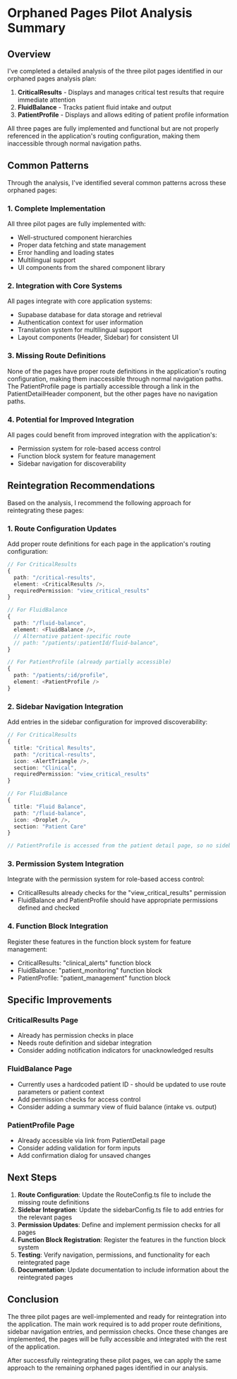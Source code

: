 # Orphaned Pages Pilot Analysis Summary

## Overview

I've completed a detailed analysis of the three pilot pages identified in our orphaned pages analysis plan:

1. **CriticalResults** - Displays and manages critical test results that require immediate attention
2. **FluidBalance** - Tracks patient fluid intake and output
3. **PatientProfile** - Displays and allows editing of patient profile information

All three pages are fully implemented and functional but are not properly referenced in the application's routing configuration, making them inaccessible through normal navigation paths.

## Common Patterns

Through the analysis, I've identified several common patterns across these orphaned pages:

### 1. Complete Implementation

All three pilot pages are fully implemented with:
- Well-structured component hierarchies
- Proper data fetching and state management
- Error handling and loading states
- Multilingual support
- UI components from the shared component library

### 2. Integration with Core Systems

All pages integrate with core application systems:
- Supabase database for data storage and retrieval
- Authentication context for user information
- Translation system for multilingual support
- Layout components (Header, Sidebar) for consistent UI

### 3. Missing Route Definitions

None of the pages have proper route definitions in the application's routing configuration, making them inaccessible through normal navigation paths. The PatientProfile page is partially accessible through a link in the PatientDetailHeader component, but the other pages have no navigation paths.

### 4. Potential for Improved Integration

All pages could benefit from improved integration with the application's:
- Permission system for role-based access control
- Function block system for feature management
- Sidebar navigation for discoverability

## Reintegration Recommendations

Based on the analysis, I recommend the following approach for reintegrating these pages:

### 1. Route Configuration Updates

Add proper route definitions for each page in the application's routing configuration:

```typescript
// For CriticalResults
{
  path: "/critical-results",
  element: <CriticalResults />,
  requiredPermission: "view_critical_results"
}

// For FluidBalance
{
  path: "/fluid-balance",
  element: <FluidBalance />,
  // Alternative patient-specific route
  // path: "/patients/:patientId/fluid-balance",
}

// For PatientProfile (already partially accessible)
{
  path: "/patients/:id/profile",
  element: <PatientProfile />
}
```

### 2. Sidebar Navigation Integration

Add entries in the sidebar configuration for improved discoverability:

```typescript
// For CriticalResults
{
  title: "Critical Results",
  path: "/critical-results",
  icon: <AlertTriangle />,
  section: "Clinical",
  requiredPermission: "view_critical_results"
}

// For FluidBalance
{
  title: "Fluid Balance",
  path: "/fluid-balance",
  icon: <Droplet />,
  section: "Patient Care"
}

// PatientProfile is accessed from the patient detail page, so no sidebar entry needed
```

### 3. Permission System Integration

Integrate with the permission system for role-based access control:

- CriticalResults already checks for the "view_critical_results" permission
- FluidBalance and PatientProfile should have appropriate permissions defined and checked

### 4. Function Block Integration

Register these features in the function block system for feature management:

- CriticalResults: "clinical_alerts" function block
- FluidBalance: "patient_monitoring" function block
- PatientProfile: "patient_management" function block

## Specific Improvements

### CriticalResults Page

- Already has permission checks in place
- Needs route definition and sidebar integration
- Consider adding notification indicators for unacknowledged results

### FluidBalance Page

- Currently uses a hardcoded patient ID - should be updated to use route parameters or patient context
- Add permission checks for access control
- Consider adding a summary view of fluid balance (intake vs. output)

### PatientProfile Page

- Already accessible via link from PatientDetail page
- Consider adding validation for form inputs
- Add confirmation dialog for unsaved changes

## Next Steps

1. **Route Configuration**: Update the RouteConfig.ts file to include the missing route definitions
2. **Sidebar Integration**: Update the sidebarConfig.ts file to add entries for the relevant pages
3. **Permission Updates**: Define and implement permission checks for all pages
4. **Function Block Registration**: Register the features in the function block system
5. **Testing**: Verify navigation, permissions, and functionality for each reintegrated page
6. **Documentation**: Update documentation to include information about the reintegrated pages

## Conclusion

The three pilot pages are well-implemented and ready for reintegration into the application. The main work required is to add proper route definitions, sidebar navigation entries, and permission checks. Once these changes are implemented, the pages will be fully accessible and integrated with the rest of the application.

After successfully reintegrating these pilot pages, we can apply the same approach to the remaining orphaned pages identified in our analysis.